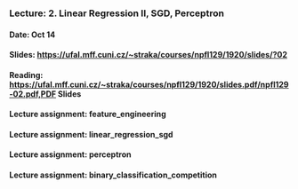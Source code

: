 ### Lecture: 2. Linear Regression II, SGD, Perceptron
#### Date: Oct 14
#### Slides: https://ufal.mff.cuni.cz/~straka/courses/npfl129/1920/slides/?02
#### Reading: https://ufal.mff.cuni.cz/~straka/courses/npfl129/1920/slides.pdf/npfl129-02.pdf,PDF Slides
#### Lecture assignment: feature_engineering
#### Lecture assignment: linear_regression_sgd
#### Lecture assignment: perceptron
#### Lecture assignment: binary_classification_competition
